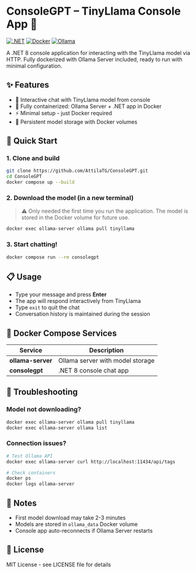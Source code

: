# ConsoleGPT – TinyLlama Console App 🤖

[![.NET](https://img.shields.io/badge/.NET-8.0-blue)](https://dotnet.microsoft.com/)
[![Docker](https://img.shields.io/badge/Docker-✓-blue)](https://docker.com)
[![Ollama](https://img.shields.io/badge/Ollama-✓-orange)](https://ollama.ai)

A .NET 8 console application for interacting with the TinyLlama model via HTTP. Fully dockerized with Ollama Server included, ready to run with minimal configuration.

## ✨ Features

- 💬 Interactive chat with TinyLlama model from console
- 🐳 Fully containerized: Ollama Server + .NET app in Docker
- ⚡ Minimal setup - just Docker required
- 💾 Persistent model storage with Docker volumes

## 🚀 Quick Start

### 1. Clone and build
```bash
git clone https://github.com/AttilaTG/ConsoleGPT.git
cd ConsoleGPT
docker compose up --build
```

### 2. Download the model (in a new terminal)

> ⚠️ Only needed the first time you run the application. The model is stored in the Docker volume for future use.

```bash
docker exec ollama-server ollama pull tinyllama
```

### 3. Start chatting!
```bash
docker compose run --rm consolegpt
```

## 📋 Usage

- Type your message and press **Enter**
- The app will respond interactively from TinyLlama
- Type `exit` to quit the chat
- Conversation history is maintained during the session

## 🐳 Docker Compose Services

| Service | Description 
|---------|-------------
| **ollama-server** | Ollama server with model storage
| **consolegpt** | .NET 8 console chat app

## 🔧 Troubleshooting

### Model not downloading?
```bash
docker exec ollama-server ollama pull tinyllama
docker exec ollama-server ollama list
```

### Connection issues?
```bash
# Test Ollama API
docker exec ollama-server curl http://localhost:11434/api/tags

# Check containers
docker ps
docker logs ollama-server
```

## 📝 Notes

- First model download may take 2-3 minutes
- Models are stored in `ollama_data` Docker volume
- Console app auto-reconnects if Ollama Server restarts

## 📄 License

MIT License - see LICENSE file for details

